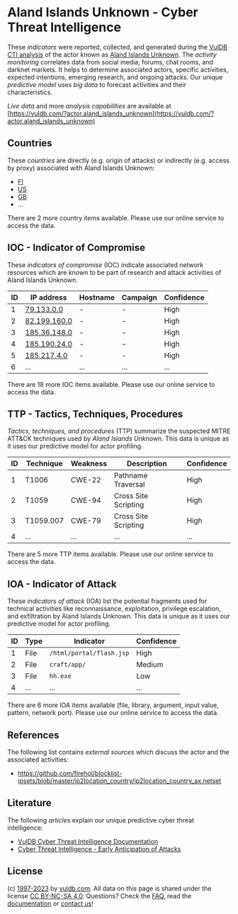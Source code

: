 # Aland Islands Unknown - Cyber Threat Intelligence

These _indicators_ were reported, collected, and generated during the [VulDB CTI analysis](https://vuldb.com/?kb.cti) of the actor known as [Aland Islands Unknown](https://vuldb.com/?actor.aland_islands_unknown). The _activity monitoring_ correlates data from social media, forums, chat rooms, and darknet markets. It helps to determine associated actors, specific activities, expected intentions, emerging research, and ongoing attacks. Our unique _predictive model_ uses _big data_ to forecast activities and their characteristics.

_Live data_ and more _analysis capabilities_ are available at [https://vuldb.com/?actor.aland_islands_unknown](https://vuldb.com/?actor.aland_islands_unknown)

## Countries

These _countries_ are directly (e.g. origin of attacks) or indirectly (e.g. access by proxy) associated with Aland Islands Unknown:

* [FI](https://vuldb.com/?country.fi)
* [US](https://vuldb.com/?country.us)
* [GB](https://vuldb.com/?country.gb)
* ...

There are 2 more country items available. Please use our online service to access the data.

## IOC - Indicator of Compromise

These _indicators of compromise_ (IOC) indicate associated network resources which are known to be part of research and attack activities of Aland Islands Unknown.

ID | IP address | Hostname | Campaign | Confidence
-- | ---------- | -------- | -------- | ----------
1 | [79.133.0.0](https://vuldb.com/?ip.79.133.0.0) | - | - | High
2 | [82.199.160.0](https://vuldb.com/?ip.82.199.160.0) | - | - | High
3 | [185.36.148.0](https://vuldb.com/?ip.185.36.148.0) | - | - | High
4 | [185.190.24.0](https://vuldb.com/?ip.185.190.24.0) | - | - | High
5 | [185.217.4.0](https://vuldb.com/?ip.185.217.4.0) | - | - | High
6 | ... | ... | ... | ...

There are 18 more IOC items available. Please use our online service to access the data.

## TTP - Tactics, Techniques, Procedures

_Tactics, techniques, and procedures_ (TTP) summarize the suspected MITRE ATT&CK techniques used by _Aland Islands Unknown_. This data is unique as it uses our predictive model for actor profiling.

ID | Technique | Weakness | Description | Confidence
-- | --------- | -------- | ----------- | ----------
1 | T1006 | CWE-22 | Pathname Traversal | High
2 | T1059 | CWE-94 | Cross Site Scripting | High
3 | T1059.007 | CWE-79 | Cross Site Scripting | High
4 | ... | ... | ... | ...

There are 5 more TTP items available. Please use our online service to access the data.

## IOA - Indicator of Attack

These _indicators of attack_ (IOA) list the potential fragments used for technical activities like reconnaissance, exploitation, privilege escalation, and exfiltration by Aland Islands Unknown. This data is unique as it uses our predictive model for actor profiling.

ID | Type | Indicator | Confidence
-- | ---- | --------- | ----------
1 | File | `/html/portal/flash.jsp` | High
2 | File | `craft/app/` | Medium
3 | File | `hh.exe` | Low
4 | ... | ... | ...

There are 6 more IOA items available (file, library, argument, input value, pattern, network port). Please use our online service to access the data.

## References

The following list contains _external sources_ which discuss the actor and the associated activities:

* https://github.com/firehol/blocklist-ipsets/blob/master/ip2location_country/ip2location_country_ax.netset

## Literature

The following _articles_ explain our unique predictive cyber threat intelligence:

* [VulDB Cyber Threat Intelligence Documentation](https://vuldb.com/?kb.cti)
* [Cyber Threat Intelligence - Early Anticipation of Attacks](https://www.scip.ch/en/?labs.20201022)

## License

(c) [1997-2023](https://vuldb.com/?kb.changelog) by [vuldb.com](https://vuldb.com/?kb.about). All data on this page is shared under the license [CC BY-NC-SA 4.0](https://creativecommons.org/licenses/by-nc-sa/4.0/). Questions? Check the [FAQ](https://vuldb.com/?kb.faq), read the [documentation](https://vuldb.com/?kb) or [contact us](https://vuldb.com/?contact)!
